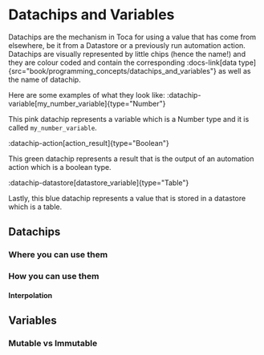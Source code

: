 # Datachips and Variables

Datachips are the mechanism in Toca for using a value that has come from elsewhere, be it from a Datastore or a previously run automation action. Datachips are visually represented by little chips (hence the name!) and they are colour coded and contain the corresponding :docs-link[data type]{src="book/programming_concepts/datachips_and_variables"} as well as the name of datachip.

Here are some examples of what they look like:
:datachip-variable[my_number_variable]{type="Number"}

This pink datachip represents a variable which is a Number type and it is called `my_number_variable`.

:datachip-action[action_result]{type="Boolean"}

This green datachip represents a result that is the output of an automation action which is a boolean type.

:datachip-datastore[datastore_variable]{type="Table"}

Lastly, this blue datachip represents a value that is stored in a datastore which is a table.

## Datachips

### Where you can use them

### How you can use them

#### Interpolation



## Variables

### Mutable vs Immutable
